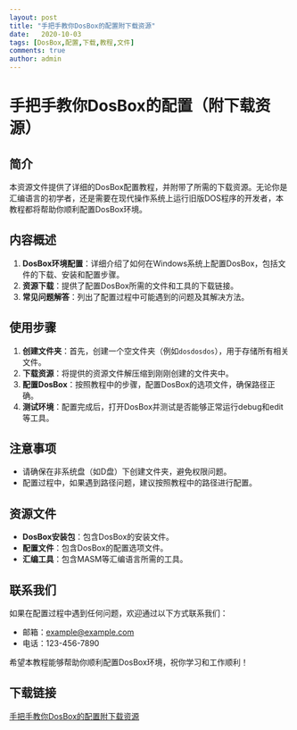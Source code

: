 ```yaml
---
layout: post
title: "手把手教你DosBox的配置附下载资源"
date:   2020-10-03
tags: [DosBox,配置,下载,教程,文件]
comments: true
author: admin
---
```

# 手把手教你DosBox的配置（附下载资源）

## 简介
本资源文件提供了详细的DosBox配置教程，并附带了所需的下载资源。无论你是汇编语言的初学者，还是需要在现代操作系统上运行旧版DOS程序的开发者，本教程都将帮助你顺利配置DosBox环境。

## 内容概述
1. **DosBox环境配置**：详细介绍了如何在Windows系统上配置DosBox，包括文件的下载、安装和配置步骤。
2. **资源下载**：提供了配置DosBox所需的文件和工具的下载链接。
3. **常见问题解答**：列出了配置过程中可能遇到的问题及其解决方法。

## 使用步骤
1. **创建文件夹**：首先，创建一个空文件夹（例如`dosdosdos`），用于存储所有相关文件。
2. **下载资源**：将提供的资源文件解压缩到刚刚创建的文件夹中。
3. **配置DosBox**：按照教程中的步骤，配置DosBox的选项文件，确保路径正确。
4. **测试环境**：配置完成后，打开DosBox并测试是否能够正常运行debug和edit等工具。

## 注意事项
- 请确保在非系统盘（如D盘）下创建文件夹，避免权限问题。
- 配置过程中，如果遇到路径问题，建议按照教程中的路径进行配置。

## 资源文件
- **DosBox安装包**：包含DosBox的安装文件。
- **配置文件**：包含DosBox的配置选项文件。
- **汇编工具**：包含MASM等汇编语言所需的工具。

## 联系我们
如果在配置过程中遇到任何问题，欢迎通过以下方式联系我们：
- 邮箱：example@example.com
- 电话：123-456-7890

希望本教程能够帮助你顺利配置DosBox环境，祝你学习和工作顺利！

## 下载链接

[手把手教你DosBox的配置附下载资源](https://pan.quark.cn/s/a05c5e908c98)